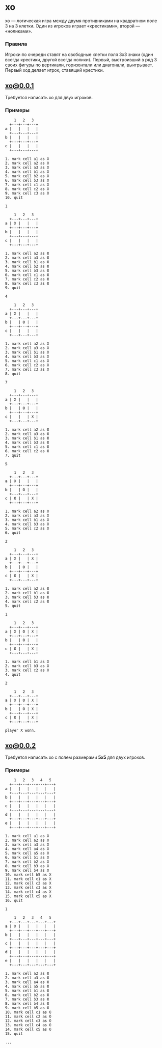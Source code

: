 # xo

xo —  логическая игра между двумя противниками на квадратном поле 3 на 3 клетки. Один из игроков играет «крестиками», второй — «ноликами».

### Правила
Игроки по очереди ставят на свободные клетки поля 3х3 знаки (один всегда крестики, другой всегда нолики). Первый, выстроивший в ряд 3 своих фигуры по вертикали, горизонтали или диагонали, выигрывает. Первый ход делает игрок, ставящий крестики.

## xo@0.0.1
Требуется написать xo для двух игроков.

### Примеры
```
    1   2   3
  +---+---+---+
a |   |   |   |
  +---+---+---+
b |   |   |   |
  +---+---+---+
c |   |   |   |
  +---+---+---+

1. mark cell a1 as X
2. mark cell a2 as X
3. mark cell a3 as X
4. mark cell b1 as X
5. mark cell b2 as X
6. mark cell b3 as X
7. mark cell c1 as X
8. mark cell c2 as X
9. mark cell c3 as X
10. quit

1

    1   2   3
  +---+---+---+
a | X |   |   |
  +---+---+---+
b |   |   |   |
  +---+---+---+
c |   |   |   |
  +---+---+---+

1. mark cell a2 as O
2. mark cell a3 as O
3. mark cell b1 as O
4. mark cell b2 as O
5. mark cell b3 as O
6. mark cell c1 as O
7. mark cell c2 as O
8. mark cell c3 as O
9. quit

4

    1   2   3
  +---+---+---+
a | X |   |   |
  +---+---+---+
b |   | O |   |
  +---+---+---+
c |   |   |   |
  +---+---+---+

1. mark cell a2 as X
2. mark cell a3 as X
3. mark cell b1 as X
4. mark cell b3 as X
5. mark cell c1 as X
6. mark cell c2 as X
7. mark cell c3 as X
8. quit

7

    1   2   3
  +---+---+---+
a | X |   |   |
  +---+---+---+
b |   | O |   |
  +---+---+---+
c |   |   | X |
  +---+---+---+

1. mark cell a2 as O
2. mark cell a3 as O
3. mark cell b1 as O
4. mark cell b3 as O
5. mark cell c1 as O
6. mark cell c2 as O
7. quit

5

    1   2   3
  +---+---+---+
a | X |   |   |
  +---+---+---+
b |   | O |   |
  +---+---+---+
c | O |   | X |
  +---+---+---+

1. mark cell a2 as X
2. mark cell a3 as X
3. mark cell b1 as X
4. mark cell b3 as X
5. mark cell c2 as X
6. quit

2

    1   2   3
  +---+---+---+
a | X |   | X |
  +---+---+---+
b |   | O |   |
  +---+---+---+
c | O |   | X |
  +---+---+---+

1. mark cell a2 as O
2. mark cell b1 as O
3. mark cell b3 as O
4. mark cell c2 as O
5. quit

1

    1   2   3
  +---+---+---+
a | X | O | X |
  +---+---+---+
b |   | O |   |
  +---+---+---+
c | O |   | X |
  +---+---+---+

1. mark cell b1 as X
2. mark cell b3 as X
3. mark cell c2 as X
4. quit

2

    1   2   3
  +---+---+---+
a | X | O | X |
  +---+---+---+
b |   | O | X |
  +---+---+---+
c | O |   | X |
  +---+---+---+

player X wonn.
```

## xo@0.0.2
Требуется написать xo с полем размерами **5x5** для двух игроков. 

### Примеры
```
    1   2   3   4   5
  +---+---+---+---+---+
a |   |   |   |   |   |
  +---+---+---+---+---+
b |   |   |   |   |   |
  +---+---+---+---+---+
c |   |   |   |   |   |
  +---+---+---+---+---+
d |   |   |   |   |   |
  +---+---+---+---+---+
e |   |   |   |   |   |
  +---+---+---+---+---+

1. mark cell a1 as X
2. mark cell a2 as X
3. mark cell a3 as X
4. mark cell a4 as X
5. mark cell a5 as X
6. mark cell b1 as X
7. mark cell b2 as X
8. mark cell b3 as X
9. mark cell b4 as X
10. mark cell b5 as X
11. mark cell c1 as X
12. mark cell c2 as X
13. mark cell c3 as X
14. mark cell c4 as X
15. mark cell c5 as X
16. quit

1

    1   2   3   4   5
  +---+---+---+---+---+
a | X |   |   |   |   |
  +---+---+---+---+---+
b |   |   |   |   |   |
  +---+---+---+---+---+
c |   |   |   |   |   |
  +---+---+---+---+---+
d |   |   |   |   |   |
  +---+---+---+---+---+
e |   |   |   |   |   |
  +---+---+---+---+---+

1. mark cell a2 as O
2. mark cell a3 as O
3. mark cell a4 as O
4. mark cell a5 as O
5. mark cell b1 as O
6. mark cell b2 as O
7. mark cell b3 as O
8. mark cell b4 as O
9. mark cell b5 as O
10. mark cell c1 as O
11. mark cell c2 as O
12. mark cell c3 as O
13. mark cell c4 as O
14. mark cell c5 as O
15. quit

...
```

